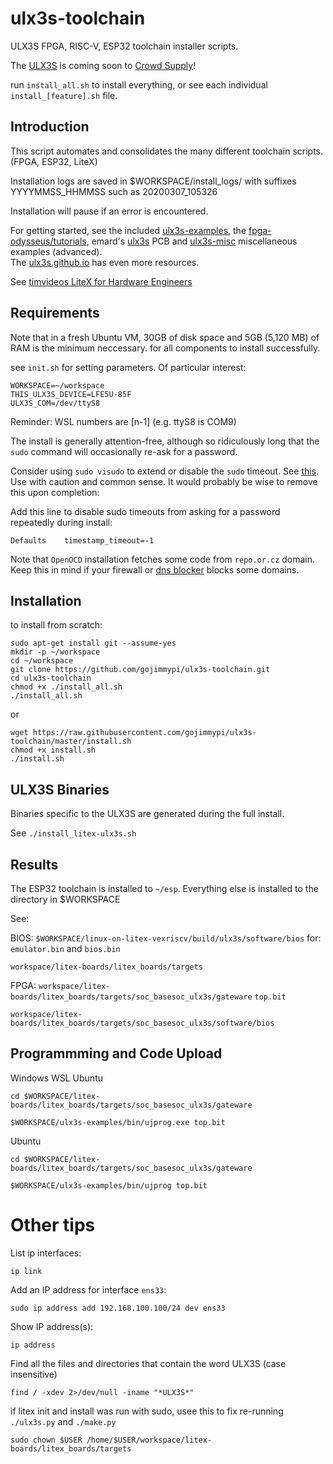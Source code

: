 # ulx3s-toolchain

ULX3S FPGA, RISC-V, ESP32 toolchain installer scripts.

The [ULX3S](https://radiona.org/ulx3s/) is coming soon to [Crowd Supply](https://www.crowdsupply.com/radiona/ulx3s)!

run `install_all.sh` to install everything, or see each individual `install_[feature].sh` file.

## Introduction

This script automates and consolidates the many different toolchain scripts. (FPGA, ESP32, LiteX)

Installation logs are saved in $WORKSPACE/install_logs/ with suffixes YYYYMMSS_HHMMSS such as 20200307_105326

Installation will pause if an error is encountered.

For getting started, see the included [ulx3s-examples](https://github.com/ulx3s/ulx3s-examples), 
the [fpga-odysseus/tutorials](https://github.com/ulx3s/fpga-odysseus/tree/master/tutorials), 
emard's [ulx3s](https://github.com/emard/ulx3s) PCB 
and [ulx3s-misc](https://github.com/emard/ulx3s-misc) miscellaneous examples (advanced).   
The [ulx3s.github.io](https://ulx3s.github.io/) has even more resources.

See [timvideos LiteX for Hardware Engineers](https://github.com/timvideos/litex-buildenv/wiki/LiteX-for-Hardware-Engineers)

## Requirements

Note that in a fresh Ubuntu VM, 30GB of disk space and 5GB (5,120 MB) of RAM is the minimum neccessary. 
for all components to install successfully.

see `init.sh` for setting parameters. Of particular interest:

```
WORKSPACE=~/workspace
THIS_ULX3S_DEVICE=LFE5U-85F
ULX3S_COM=/dev/ttyS8
```
Reminder: WSL numbers are [n-1] (e.g. ttyS8 is COM9)

The install is generally attention-free, although so ridiculously long that the `sudo` command will occasionally re-ask for a password.

Consider using `sudo visudo` to extend or disable the `sudo` timeout. 
See [this](https://apple.stackexchange.com/questions/10139/how-do-i-increase-sudo-password-remember-timeout).
Use with caution and common sense. It would probably be wise to remove this upon completion:

Add this line to disable sudo timeouts from asking for a password repeatedly during install:
```
Defaults    timestamp_timeout=-1
```

Note that `OpenOCD` installation fetches some code from `repo.or.cz` domain. 
Keep this in mind if your firewall or [dns blocker](https://pi-hole.net/) blocks some domains.

## Installation

to install from scratch:
```
sudo apt-get install git --assume-yes
mkdir -p ~/workspace
cd ~/workspace
git clone https://github.com/gojimmypi/ulx3s-toolchain.git
cd ulx3s-toolchain
chmod +x ./install_all.sh
./install_all.sh
```
or
```
wget https://raw.githubusercontent.com/gojimmypi/ulx3s-toolchain/master/install.sh
chmod +x install.sh
./install.sh
```

## ULX3S Binaries

Binaries specific to the ULX3S are generated during the full install.

See `./install_litex-ulx3s.sh`

## Results

The ESP32 toolchain is installed to `~/esp`. Everything else is installed to the directory in $WORKSPACE

See:

BIOS: `$WORKSPACE/linux-on-litex-vexriscv/build/ulx3s/software/bios` for:
`emulator.bin` and `bios.bin`


`workspace/litex-boards/litex_boards/targets`

FPGA: `workspace/litex-boards/litex_boards/targets/soc_basesoc_ulx3s/gateware`
`top.bit`

`workspace/litex-boards/litex_boards/targets/soc_basesoc_ulx3s/software/bios`

## Programmming and Code Upload

Windows WSL Ubuntu
```
cd $WORKSPACE/litex-boards/litex_boards/targets/soc_basesoc_ulx3s/gateware

$WORKSPACE/ulx3s-examples/bin/ujprog.exe top.bit
```

Ubuntu
```
cd $WORKSPACE/litex-boards/litex_boards/targets/soc_basesoc_ulx3s/gateware

$WORKSPACE/ulx3s-examples/bin/ujprog top.bit
```

# Other tips

List ip interfaces:
```
ip link
```

Add an IP address for interface `ens33`:
```
sudo ip address add 192.168.100.100/24 dev ens33
```

Show IP address(s):
```
ip address
```

Find all the files and directories that contain the word ULX3S (case insensitive)

```
find / -xdev 2>/dev/null -iname "*ULX3S*"
```

if litex init and install was run with sudo, usee this to fix re-running `./ulx3s.py` and `./make.py`
```
sudo chown $USER /home/$USER/workspace/litex-boards/litex_boards/targets
```


